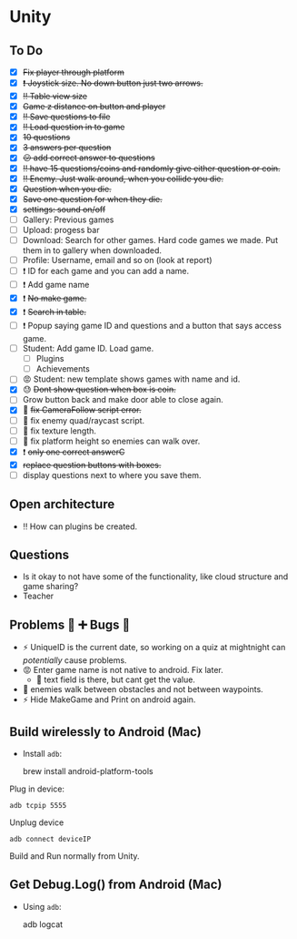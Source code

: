 # Unity

## To Do

- [x] ~~Fix player through platform~~
- [x] ~~:exclamation: Joystick size. No down button just two arrows.~~
- [x] ~~:bangbang: Table view size~~
- [x] ~~Game z distance on button and player~~
- [x] ~~:bangbang: Save questions to file~~
- [x] ~~:bangbang: Load question in to game~~
- [x] ~~10 questions~~
- [x] ~~3 answers per question~~
- [x] ~~:confused: add correct answer to questions~~
- [x] ~~:bangbang: have 15 questions/coins and randomly give either question or coin.~~
- [x] ~~:bangbang: Enemy. Just walk around, when you collide you die.~~
- [x] ~~Question when you die.~~
- [x] ~~Save one question for when they die.~~
- [x] ~~settings: sound on/off~~
- [ ] Gallery: Previous games
- [ ] Upload: progess bar
- [ ] Download: Search for other games. Hard code games we made. Put them in to gallery when downloaded.
- [ ] Profile: Username, email and so on (look at report)
- [ ] :exclamation: ID for each game and you can add a name.
- [ ] :exclamation: Add game name
- [x] :exclamation: ~~No make game.~~
- [x] :exclamation: ~~Search in table.~~
- [ ] :exclamation: Popup saying game ID and questions and a button that says access game.
- [ ] Student: Add game ID. Load game.
	- [ ] Plugins
	- [ ] Achievements
- [ ] :rage: Student: new template shows games with name and id.
- [x] :sweat: ~~Dont show question when box is coin.~~
- [ ] Grow button back and make door able to close again.
- [x] :bug: ~~fix CameraFollow script error.~~  
- [ ] :bug: fix enemy quad/raycast script.
- [ ] :bug: fix texture length.  
- [ ] :bug: fix platform height so enemies can walk over.  
- [x] :exclamation: ~~only one correct answerC~~
- [x] ~~replace question buttons with boxes.~~
- [ ] display questions next to where you save them. 

## Open architecture
- :bangbang: How can plugins be created.

## Questions
- Is it okay to not have some of the functionality, like cloud structure and game sharing?
- Teacher

## Problems :ant: :heavy_plus_sign: Bugs :bug:

- :zap: UniqueID is the current date, so working on a quiz at mightnight can *potentially* cause problems.
- :rage: Enter game name is not native to android. Fix later.
	- :imp: text field is there, but cant get the value.
- :space_invader: enemies walk between obstacles and not between waypoints.
- :zap: Hide MakeGame and Print on android again. 

## Build wirelessly to Android (Mac)

- Install ``adb``:


	brew install android-platform-tools


Plug in device:

    adb tcpip 5555

Unplug device

    adb connect deviceIP

Build and Run normally from Unity.

## Get Debug.Log() from Android (Mac)

- Using ``adb``:


	adb logcat
